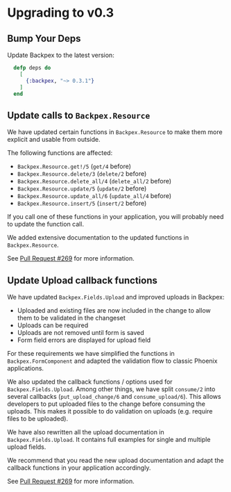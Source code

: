 # Upgrading to v0.3

## Bump Your Deps

Update Backpex to the latest version:

```elixir
  defp deps do
    [
      {:backpex, "~> 0.3.1"}
    ]
  end
```

## Update calls to `Backpex.Resource`

We have updated certain functions in `Backpex.Resource` to make them more explicit and usable from outside. 

The following functions are affected:
- `Backpex.Resource.get!/5` (`get/4` before)
- `Backpex.Resource.delete/3` (`delete/2` before)
- `Backpex.Resource.delete_all/4` (`delete_all/2` before)
- `Backpex.Resource.update/5` (`update/2` before)
- `Backpex.Resource.update_all/6` (`update_all/4` before)
- `Backpex.Resource.insert/5` (`insert/2` before)

If you call one of these functions in your application, you will probably need to update the function call.

We added extensive documentation to the updated functions in `Backpex.Resource`.

See [Pull Request #269](https://github.com/naymspace/backpex/pull/269) for more information.

## Update Upload callback functions

We have updated `Backpex.Fields.Upload` and improved uploads in Backpex:

- Uploaded and existing files are now included in the change to allow them to be validated in the changeset
- Uploads can be required
- Uploads are not removed until form is saved
- Form field errors are displayed for upload field

For these requirements we have simplified the functions in `Backpex.FormComponent` and adapted the validation flow to classic Phoenix applications.

We also updated the callback functions / options used for `Backpex.Fields.Upload`. Among other things, we have split `consume/2` into several callbacks (`put_upload_change/6` and `consume_upload/6`). This allows developers to put uploaded files to the change before consuming the uploads. This makes it possible to do validation on uploads (e.g. require files to be uploaded).

We have also rewritten all the upload documentation in `Backpex.Fields.Upload`. It contains full examples for single and multiple upload fields.

We recommend that you read the new upload documentation and adapt the callback functions in your application accordingly.

See [Pull Request #269](https://github.com/naymspace/backpex/pull/269) for more information.
